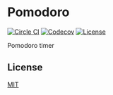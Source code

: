 # Pomodoro

[![Circle CI](https://img.shields.io/circleci/project/github/raviqqe/pomodoro/master.svg?style=flat-square)](https://circleci.com/gh/raviqqe/pomodoro)
[![Codecov](https://img.shields.io/codecov/c/github/raviqqe/pomodoro.svg?style=flat-square)](https://codecov.io/gh/raviqqe/pomodoro)
[![License](https://img.shields.io/github/license/raviqqe/pomodoro.svg?style=flat-square)](LICENSE)

Pomodoro timer

## License

[MIT](LICENSE)

